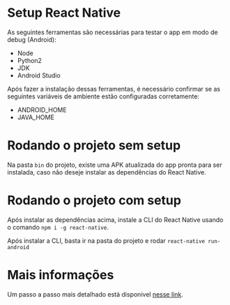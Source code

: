 # Setup React Native
As seguintes ferramentas são necessárias para testar o app em modo de debug (Android):
* Node
* Python2
* JDK
* Android Studio

Após fazer a instalação dessas ferramentas, é necessário confirmar se as seguintes variáveis de ambiente estão configuradas corretamente:
* ANDROID_HOME
* JAVA_HOME

# Rodando o projeto sem setup
Na pasta ``bin`` do projeto, existe uma APK atualizada do app pronta para ser instalada, caso não deseje instalar as dependências do React Native.

# Rodando o projeto com setup
Após instalar as dependências acima, instale a CLI do React Native usando o comando ``npm i -g react-native``.

Após instalar a CLI, basta ir na pasta do projeto e rodar ``react-native run-android``

# Mais informações
Um passo a passo mais detalhado está disponivel [nesse link](https://facebook.github.io/react-native/docs/getting-started.html).
